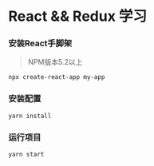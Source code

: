 # React && Redux 学习
### 安装React手脚架
> NPM版本5.2以上
```shell
npx create-react-app my-app
```
### 安装配置
```shell
yarn install
```

### 运行项目
```shell
yarn start
```